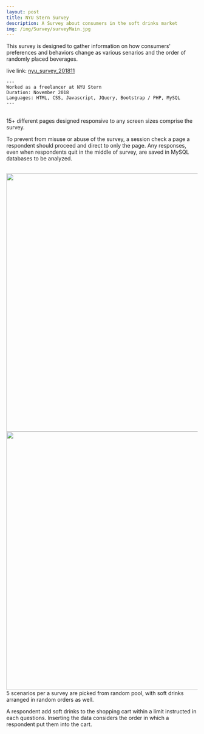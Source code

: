```yaml
---
layout: post
title: NYU Stern Survey
description: A Survey about consumers in the soft drinks market
img: /img/Survey/surveyMain.jpg
---
```


This survey is designed to gather information on how consumers' preferences and behaviors change as various senarios and the order of randomly placed beverages.

live link: <a href="http://choihyew.dev.fast.sheridanc.on.ca/nyu_survey_201811/pages/q1.php" target="_blank"> nyu_survey_201811</a>

	---
	Worked as a freelancer at NYU Stern
	Duration: November 2018
	Languages: HTML, CSS, Javascript, JQuery, Bootstrap / PHP, MySQL
	---


<div class="img_row">
	<a href="{{ site.baseurl }}/img/Survey/surveyPage1.jpg" target="_blank"><img class="col one" src="{{ site.baseurl }}/img/Survey/surveyPage1.jpg" alt="" title="First page"/></a>
	<a href="{{ site.baseurl }}/img/Survey/surveyPage2.jpg" target="_blank"><img class="col one" src="{{ site.baseurl }}/img/Survey/surveyPage2.jpg" alt="" title="Middle page"/></a>
	<a href="{{ site.baseurl }}/img/Survey/surveyPage3.jpg" target="_blank"><img class="col one" src="{{ site.baseurl }}/img/Survey/surveyPage3.jpg" alt="" title="End Page"/></a>
</div>
<div class="col three caption" style="margin-bottom:5px">
	15+ different pages designed responsive to any screen sizes comprise the survey.
</div>
<p>To prevent from misuse or abuse of the survey, a session check a page a respondent should proceed and direct to only the page.	Any responses, even when respondents quit in the middle of survey, are saved in MySQL databases to be analyzed. 
</p>
<br>

<div class="img_row" style="height:680px">
	<a href="{{ site.baseurl }}/img/Survey/surveyScn1.jpg" target="_blank"><img class="col three" src="{{ site.baseurl }}/img/Survey/surveyScn1.jpg" alt="" title="Scenario 1" style="height:680px"/></a>
</div>
<div class="img_row" style="height:680px">
	<a href="{{ site.baseurl }}/img/Survey/surveyScn2.jpg" target="_blank"><img class="col three" src="{{ site.baseurl }}/img/Survey/surveyScn2.jpg" alt="" title="Scenario 2" style="height:680px"/></a>
</div>
<div class="col three caption">
	5 scenarios per a survey are picked from random pool, with soft drinks arranged in random orders as well.
</div>
<p>
A respondent add soft drinks to the shopping cart within a limit instructed in each questions. Inserting the data considers the order in which a respondent put them into the cart.	
</p>
<br>


